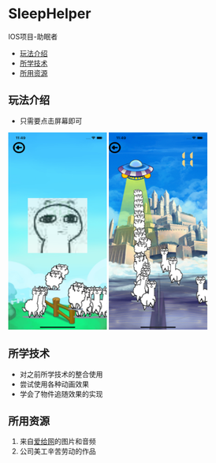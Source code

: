 # SleepHelper

IOS项目-助眠者

- <a href="#玩法介绍" >玩法介绍<a/>
- <a href="#所学技术" >所学技术<a/>
- <a href="#所用资源" >所用资源<a/>

## 玩法介绍
- 只需要点击屏幕即可
<img src="/SleepHelper/screenshot/1.png" width="200" height="400" align=center; />

<img src="/SleepHelper/screenshot/2.png" width="200" height="400" align=center; />

## 所学技术
- 对之前所学技术的整合使用
- 尝试使用各种动画效果
- 学会了物件追随效果的实现

## 所用资源
1. 来自[爱给网](http://www.aigei.com/)的图片和音频
2. 公司美工辛苦劳动的作品
